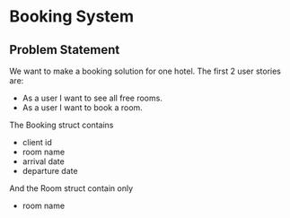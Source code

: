# Booking System

## Problem Statement

We want to make a booking solution for one hotel. The first 2 user stories are:

* As a user I want to see all free rooms.
* As a user I want to book a room.

The Booking struct contains

* client id
* room name
* arrival date
* departure date

And the Room struct contain only

* room name
